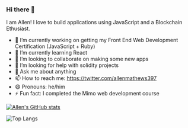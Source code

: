 ### Hi there 👋

I am Allen! I love to build applications using JavaScript and a Blockchain Ethusiast.


- 🔭 I’m currently working on getting my Front End Web Development Certification (JavaScript + Ruby)
- 🌱 I’m currently learning React
- 👯 I’m looking to collaborate on making some new apps 
- 🤔 I’m looking for help with solidity projects
- 💬 Ask me about anything
- 📫 How to reach me: https://twitter.com/allenmathews397
- 😄 Pronouns: he/him
- ⚡ Fun fact: I completed the Mimo web development course 

[![Allen's GitHub stats](https://github-readme-stats.vercel.app/api?username=allenmathews)](https://github.com/allenmathews/github-readme-stats)

 ![Top Langs](https://github-readme-stats.vercel.app/api/top-langs/?username=allenmathews&hide=javascript,css,scss,html&theme=tokyonight)

